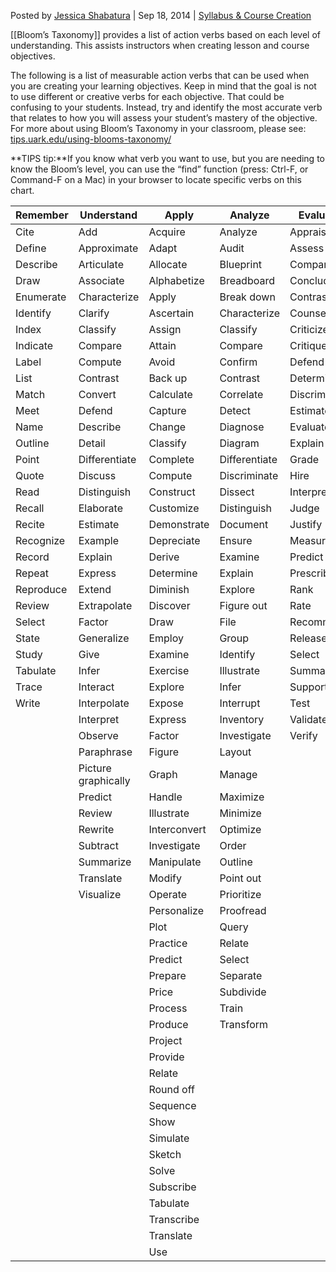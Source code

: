 

Posted by [Jessica Shabatura](https://tips.uark.edu/author/jshabatu/) | Sep 18, 2014 | [Syllabus & Course Creation](https://tips.uark.edu/category/teaching-tips-inspiration/syllabus-course-creation/)

[[Bloom’s Taxonomy]] provides a list of action verbs based on each level of understanding. This assists instructors when creating lesson and course objectives.


The following is a list of measurable action verbs that can be used when you are creating your learning objectives. Keep in mind that the goal is not to use different or creative verbs for each objective. That could be confusing to your students. Instead, try and identify the most accurate verb that relates to how you will assess your student’s mastery of the objective. For more about using Bloom’s Taxonomy in your classroom, please see: [tips.uark.edu/using-blooms-taxonomy/](https://tips.uark.edu/using-blooms-taxonomy/)

**TIPS tip:**If you know what verb you want to use, but you are needing to know the Bloom’s level, you can use the “find” function (press: Ctrl-F, or Command-F on a Mac) in your browser to locate specific verbs on this chart.

| **Remember** | **Understand** | **Apply** | **Analyze** | **Evaluate** | **Create** |
| --- | --- | --- | --- | --- | --- |
| Cite | Add | Acquire | Analyze | Appraise | Abstract |
| Define | Approximate | Adapt | Audit | Assess | Animate |
| Describe | Articulate | Allocate | Blueprint | Compare | Arrange |
| Draw | Associate | Alphabetize | Breadboard | Conclude | Assemble |
| Enumerate | Characterize | Apply | Break down | Contrast | Budget |
| Identify | Clarify | Ascertain | Characterize | Counsel | Categorize |
| Index | Classify | Assign | Classify | Criticize | Code |
| Indicate | Compare | Attain | Compare | Critique | Combine |
| Label | Compute | Avoid | Confirm | Defend | Compile |
| List | Contrast | Back up | Contrast | Determine | Compose |
| Match | Convert | Calculate | Correlate | Discriminate | Construct |
| Meet | Defend | Capture | Detect | Estimate | Cope |
| Name | Describe | Change | Diagnose | Evaluate | Correspond |
| Outline | Detail | Classify | Diagram | Explain | Create |
| Point | Differentiate | Complete | Differentiate | Grade | Cultivate |
| Quote | Discuss | Compute | Discriminate | Hire | Debug |
| Read | Distinguish | Construct | Dissect | Interpret | Depict |
| Recall | Elaborate | Customize | Distinguish | Judge | Design |
| Recite | Estimate | Demonstrate | Document | Justify | Develop |
| Recognize | Example | Depreciate | Ensure | Measure | Devise |
| Record | Explain | Derive | Examine | Predict | Dictate |
| Repeat | Express | Determine | Explain | Prescribe | Enhance |
| Reproduce | Extend | Diminish | Explore | Rank | Explain |
| Review | Extrapolate | Discover | Figure out | Rate | Facilitate |
| Select | Factor | Draw | File | Recommend | Format |
| State | Generalize | Employ | Group | Release | Formulate |
| Study | Give | Examine | Identify | Select | Generalize |
| Tabulate | Infer | Exercise | Illustrate | Summarize | Generate |
| Trace | Interact | Explore | Infer | Support | Handle |
| Write | Interpolate | Expose | Interrupt | Test | Import |
|  | Interpret | Express | Inventory | Validate | Improve |
|  | Observe | Factor | Investigate | Verify | Incorporate |
|  | Paraphrase | Figure | Layout |  | Integrate |
|  | Picture graphically | Graph | Manage |  | Interface |
|  | Predict | Handle | Maximize |  | Join |
|  | Review | Illustrate | Minimize |  | Lecture |
|  | Rewrite | Interconvert | Optimize |  | Model |
|  | Subtract | Investigate | Order |  | Modify |
|  | Summarize | Manipulate | Outline |  | Network |
|  | Translate | Modify | Point out |  | Organize |
|  | Visualize | Operate | Prioritize |  | Outline |
|  |  | Personalize | Proofread |  | Overhaul |
|  |  | Plot | Query |  | Plan |
|  |  | Practice | Relate |  | Portray |
|  |  | Predict | Select |  | Prepare |
|  |  | Prepare | Separate |  | Prescribe |
|  |  | Price | Subdivide |  | Produce |
|  |  | Process | Train |  | Program |
|  |  | Produce | Transform |  | Rearrange |
|  |  | Project |  |  | Reconstruct |
|  |  | Provide |  |  | Relate |
|  |  | Relate |  |  | Reorganize |
|  |  | Round off |  |  | Revise |
|  |  | Sequence |  |  | Rewrite |
|  |  | Show |  |  | Specify |
|  |  | Simulate |  |  | Summarize |
|  |  | Sketch |  |  |  |
|  |  | Solve |  |  |  |
|  |  | Subscribe |  |  |  |
|  |  | Tabulate |  |  |  |
|  |  | Transcribe |  |  |  |
|  |  | Translate |  |  |  |
|  |  | Use |  |  |  |

